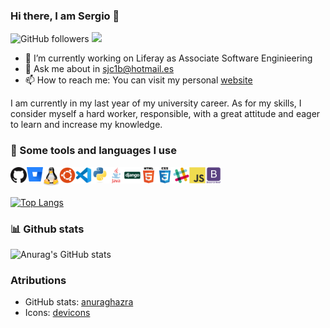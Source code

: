### Hi there, I am Sergio 👋

![GitHub followers](https://img.shields.io/github/followers/gsergey99?label=Follow&style=social) 
![](https://visitor-badge.glitch.me/badge?page_id=gsergey99.gsergey99)


- 🔭 I’m currently working on Liferay as Associate Software Enginieering 
- 💬 Ask me about in sjc1b@hotmail.es
- 📫 How to reach me: You can visit my personal [website](https://sergiojimcos.github.io/MW_Page/ "Sergio Jiménez del Coso")

I am currently in my last year of my university career. As for my skills, I consider myself a hard worker, responsible, with a great attitude and eager to learn and increase my knowledge. 

### 🚀 Some tools and languages I use

<img align="left" alt="Github" width="26px" src="icons/github.png"/>

<img align="left" alt="Bitbucket" width="26px" src="icons/bitbucket.svg"/>

<img align="left" alt="Linux" width="26px" src="icons/linux-tux.svg"/>

<img align="left" alt="Ubuntu" width="26px" src="icons/ubuntu.svg"/>

<img align="left" alt="Visual Studio Code" width="26px" src="icons/vscode.png"/>

<img align="left" alt="Python" width="26px" src="icons/python-original.svg"/>

<img align="left" alt="Java" width="26px" src="icons/java-original-wordmark.svg"/>

<img align="left" alt="Django" width="26px" src="icons/django-plain.svg"/>

<img align="left" alt="HTML" width="26px" src="icons/html5-original-wordmark.svg"/>

<img align="left" alt="CSS" width="26px" src="icons/css3-original-wordmark.svg"/>

<img align="left" alt="Slack" width="26px" src="icons/slack.svg"/>

<img align="left" alt="JavaScript" width="26px" src="icons/javascript-original.svg"/>

<img align="left" alt="Bootstrap" width="26px" src="icons/bootstrap-plain-wordmark.svg"/>

<br></br>

[![Top Langs](https://github-readme-stats.vercel.app/api/top-langs/?username=sergiojimcos&langs_count=10&layout=compact&theme=dracula)](https://github.com/gsergey99/github-readme-stats)


### 📊 Github stats
![Anurag's GitHub stats](https://github-readme-stats.vercel.app/api?username=sergiojimcos&show_icons=true&theme=dracula)


### Atributions
- GitHub stats: [anuraghazra](https://github.com/anuraghazra/github-readme-stats)
- Icons: [devicons](https://github.com/devicons/devicon)
